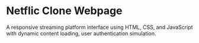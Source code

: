 # Netflic Clone Webpage
A responsive streaming platform interface using HTML, CSS, and JavaScript  with dynamic content loading, user authentication simulation.
